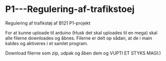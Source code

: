 # P1---Regulering-af-trafikstoej
Regulering af trafikstøj af B121 P1-projekt

For at kunne uploade til arduino (Husk det skal uploades til en mega) skal alle filerne downloades og åbnes. Filerne er delt op sådan, at de i main kaldes og aktiveres i et samlet program.

Download filerne som zip, udpak og åben dem og VUPTI ET STYKS MAGI:)
